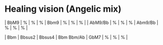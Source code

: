 # Healing vision (Angelic mix)

| BbM9 | % | % | % | Bbm9 | % | % | %  |
| AbM9/Bb | % | % | % | Abm9/Bb | % | % | % |

| Bbm | Bbsus2 | Bbsus4 | Bbm Bbm/Ab | GbM7 | % | % | % |
